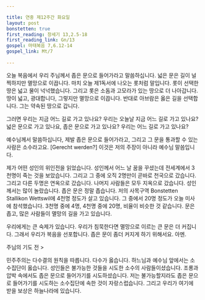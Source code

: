 ```yaml
---

title: 연중 제12주간 화요일
layout: post 
bonstetten: true
first_reading: 창세기 13,2.5-18 
first_reading_link: Gn/13
gospel: 마태복음 7,6.12-14
gospel_link: Mt/7
 
---
```


오늘 복음에서 우리 주님께서 좁은 문으로 들어가라고 말씀하십니다. 넓은 문은 길이 널찍하지만 멸망으로 이끕니다. 마치 오늘 제1독서에 나오는 롯처럼 말입니다. 롯이 선택한 땅은 넓고 물이 넉넉했습니다. 그리고 롯은 소돔과 고모라가 있는 땅으로 더 나아갑니다. 땅이 넓고, 광대합니다, 그렇지만 멸망으로 이끕니다. 반대로 아브람은 옳은 길을 선택합니다. 그는 약속된 땅으로 갑니다. 

그러면 우리는 지금 어느 길로 가고 있나요? 우리는 오늘날 지금 어느 길로 가고 있나요? 넓은 문으로 가고 있나요, 좁은 문으로 가고 있나요? 우리는 어느 길로 가고 있나요?

예수님께서 말씀하십니다, 제발 좁은 문으로 들어가라고, 그리고 그 문을 통과할 수 있는 사람은 소수라고요. [Gerecht werden?] 이것은 저의 주장이 아니라 예수님 말씀입니다.

제가 어떤 성인의 위인전을 읽었습니다. 성인께서 어느 날 꿈을 꾸셨는데 전세계에서 3천명이 죽는 것을 보았습니다. 그리고 그 중에 오직 2명만이 곧바로 천국으로 갔습니다. 그리고 다른 두명은 연옥으로 갔습니다. 나머지 사람들은 모두 지옥으로 갔습니다. 성인께서는 많이 놀랐습니다. 좁은 문은 정말 좁습니다. 저의 사목구역 Bonstetten Stallikon Wettswil에 4천명 정도가 살고 있습니다. 그 중에서 20명 정도가 오늘 미사에 참석했습니다. 3천명 중에 4명, 4천명 중에 20명, 비율이 비슷한 것 같습니다. 문은 좁고, 많은 사람들이 멸망의 길을 가고 있습니다. 

우리에게는 큰 숙제가 있습니다. 
우리가 침묵한다면 멸망으로 이르는 큰 문은 더 커집니다. 
그래서 우리가 복음을 선포합니다. 좁은 문이 좀더 커지게 하기 위해서요. 아멘.

주님의 기도 전 >

민주주의는 다수결의 원칙을 따릅니다. 다수가 옳습니다. 하느님과 예수님 앞에서는 소수집단이 옳습니다. 성인들은 불가능한 것들을 시도한 소수의 사람들이셨습니다. 조롱과 압박 속에서도 좁은 문으로 들어가기를 시도하셨습니다. 
저는 불가능할지라도 좁은 문으로 들어가기를 시도하는 소수집단에 속한 것이 자랑스럽습니다. 그리고 우리가 여기에 받을 보상은 하늘나라에 있습니다.  
